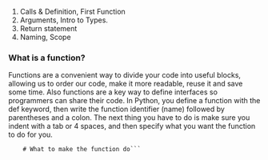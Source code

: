 1. Calls & Definition, First Function 
1. Arguments, Intro to Types.
1. Return statement
1. Naming, Scope

### What is a function?
Functions are a convenient way to divide your code into useful blocks, allowing us to order our code, make it more readable, reuse it and save some time. Also functions are a key way to define interfaces so programmers can share their code.
In Python, you define a function with the def keyword, then write the function identifier (name) followed by parentheses and a colon.
The next thing you have to do is make sure you indent with a tab or 4 spaces, and then specify what you want the function to do for you.

```def function_name():
    # What to make the function do```
